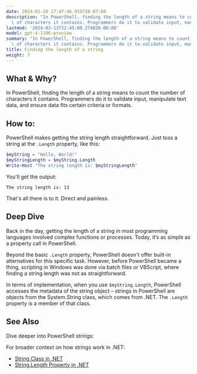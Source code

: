 ```yaml
---
date: 2024-01-20 17:47:46.919728-07:00
description: "In PowerShell, finding the length of a string means to count the number\
  \ of characters it contains. Programmers do it to validate input, manipulate text\u2026"
lastmod: '2024-03-13T22:45:00.274038-06:00'
model: gpt-4-1106-preview
summary: "In PowerShell, finding the length of a string means to count the number\
  \ of characters it contains. Programmers do it to validate input, manipulate text\u2026"
title: Finding the length of a string
weight: 7
---
```


## What & Why?
In PowerShell, finding the length of a string means to count the number of characters it contains. Programmers do it to validate input, manipulate text data, and ensure data fits certain criteria or formats.

## How to:
PowerShell makes getting the string length straightforward. Just toss a string at the `.Length` property, like this:

```PowerShell
$myString = "Hello, World!"
$myStringLength = $myString.Length
Write-Host "The string length is: $myStringLength"
```

You'll get the output:

```
The string length is: 13
```

That's all there is to it. Direct and painless.

## Deep Dive
Back in the day, getting the length of a string in most programming languages involved complex functions or processes. Today, it’s as simple as a property call in PowerShell.

Beyond the basic `.Length` property, PowerShell doesn't offer built-in alternatives for this specific task. However, before PowerShell became a thing, scripting in Windows was done via batch files or VBScript, where finding a string length was not as straightforward.

In terms of implementation, when you use `$myString.Length`, PowerShell accesses the metadata of the string object – strings in PowerShell are objects from the System.String class, which comes from .NET. The `.Length` property is a member of that class.

## See Also
Dive deeper into PowerShell strings:

For broader context on how strings work in .NET:
- [String Class in .NET](https://docs.microsoft.com/dotnet/api/system.string)
- [String.Length Property in .NET](https://docs.microsoft.com/dotnet/api/system.string.length)
